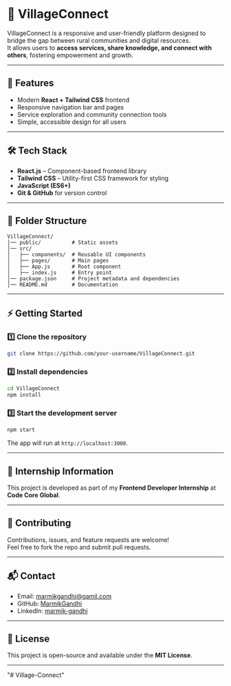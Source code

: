 # 🌾 VillageConnect

VillageConnect is a responsive and user-friendly platform designed to bridge the gap between rural communities and digital resources.  
It allows users to **access services, share knowledge, and connect with others**, fostering empowerment and growth.

---

## 🚀 Features
- Modern **React + Tailwind CSS** frontend
- Responsive navigation bar and pages
- Service exploration and community connection tools
- Simple, accessible design for all users

---

## 🛠️ Tech Stack
- **React.js** – Component-based frontend library
- **Tailwind CSS** – Utility-first CSS framework for styling
- **JavaScript (ES6+)**
- **Git & GitHub** for version control

---

## 📂 Folder Structure
```
VillageConnect/
│── public/          # Static assets
│── src/
│   ├── components/  # Reusable UI components
│   ├── pages/       # Main pages
│   ├── App.js       # Root component
│   ├── index.js     # Entry point
│── package.json     # Project metadata and dependencies
│── README.md        # Documentation
```

---

## ⚡ Getting Started

### 1️⃣ Clone the repository
```bash
git clone https://github.com/your-username/VillageConnect.git
```

### 2️⃣ Install dependencies
```bash
cd VillageConnect
npm install
```

### 3️⃣ Start the development server
```bash
npm start
```
The app will run at `http://localhost:3000`.

---

## 📜 Internship Information
This project is developed as part of my **Frontend Developer Internship** at **Code Core Global**.  

---

## 🤝 Contributing
Contributions, issues, and feature requests are welcome!  
Feel free to fork the repo and submit pull requests.

---

## 📬 Contact

- Email: [marmikgandhi@gamil.com](mailto:marmikgandhi@gamil.com)
- GitHub: [MarmikGandhi](https://github.com/MarmikGandhi)
- LinkedIn: [marmik-gandhi](https://www.linkedin.com/in/marmik-gandhi/)

---

## 📄 License
This project is open-source and available under the **MIT License**.

---
"# Village-Connect" 

